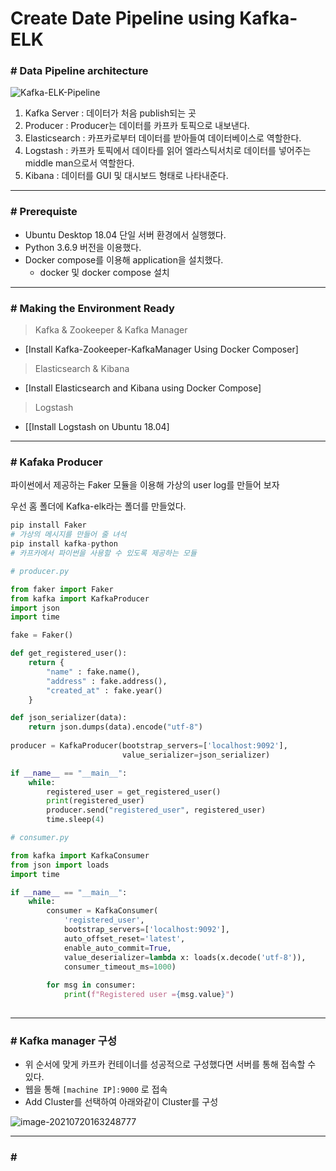 # Create Date Pipeline using Kafka-ELK

### \# Data Pipeline architecture

<img src="https://raw.githubusercontent.com/self-tuts/blog-images-selftuts/master/data-pipeline-using-kafka-elasticsearch/architecture.jpg" alt="Kafka-ELK-Pipeline"  />

1. Kafka Server : 데이터가 처음 publish되는 곳
2. Producer : Producer는 데이터를 카프카 토픽으로 내보낸다.
3. Elasticsearch : 카프카로부터 데이터를 받아들여 데이터베이스로 역할한다.
4. Logstash : 카프카 토픽에서 데이타를 읽어 엘라스틱서치로 데이터를 넣어주는 middle man으로서 역할한다.
5. Kibana : 데이터를 GUI 및 대시보드 형태로 나타내준다.

---

### \# Prerequiste

* Ubuntu Desktop 18.04 단일 서버 환경에서 실행했다.
* Python 3.6.9 버전을 이용했다.
* Docker compose를 이용해 application을 설치했다.
  * docker 및 docker compose 설치

---

### \# Making the Environment Ready

> Kafka & Zookeeper & Kafka Manager

* [Install Kafka-Zookeeper-KafkaManager Using Docker Composer]

> Elasticsearch & Kibana

* [Install Elasticsearch and Kibana using Docker Compose]

> Logstash

* [[Install Logstash on Ubuntu 18.04]

---

### \# Kafaka Producer

파이썬에서 제공하는 Faker 모듈을 이용해 가상의  user log를 만들어 보자

우선 홈 폴더에 Kafka-elk라는 폴더를 만들었다.

```python
pip install Faker
# 가상의 메시지를 만들어 줄 녀석
pip install kafka-python
# 카프카에서 파이썬을 사용할 수 있도록 제공하는 모듈
```

```python
# producer.py

from faker import Faker
from kafka import KafkaProducer
import json
import time

fake = Faker()

def get_registered_user():
	return {
		"name" : fake.name(),
		"address" : fake.address(),
		"created_at" : fake.year()
	}

def json_serializer(data):
	return json.dumps(data).encode("utf-8")
	
producer = KafkaProducer(bootstrap_servers=['localhost:9092'],
                         value_serializer=json_serializer)

if __name__ == "__main__":
    while:
        registered_user = get_registered_user()
        print(registered_user)
        producer.send("registered_user", registered_user)
        time.sleep(4)
```

```python
# consumer.py

from kafka import KafkaConsumer
from json import loads
import time

if __name__ == "__main__":
    while:
        consumer = KafkaConsumer(
            'registered_user',
            bootstrap_servers=['localhost:9092'],
            auto_offset_reset='latest',
            enable_auto_commit=True,
            value_deserializer=lambda x: loads(x.decode('utf-8')),
            consumer_timeout_ms=1000)
        
        for msg in consumer:
            print(f"Registered user ={msg.value}")
        
```

---

### \# Kafka manager 구성

* 위 순서에 맞게 카프카 컨테이너를 성공적으로 구성했다면
  서버를 통해 접속할  수 있다.
* 웹을 통해 `[machine IP]:9000` 로 접속
* Add Cluster를 선택하여 아래와같이 Cluster를 구성

![image-20210720163248777](C:\Users\user\AppData\Roaming\Typora\typora-user-images\image-20210720163248777.png)

---

### \# 


